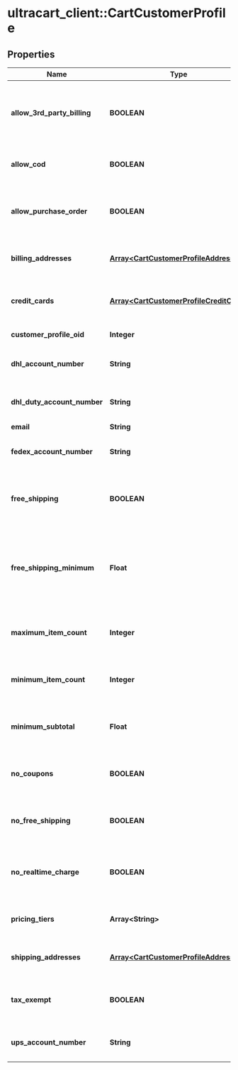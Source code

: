 # ultracart_client::CartCustomerProfile

## Properties
Name | Type | Description | Notes
------------ | ------------- | ------------- | -------------
**allow_3rd_party_billing** | **BOOLEAN** | True if profile is allowed to bill to their 3rd party shipping account | [optional] 
**allow_cod** | **BOOLEAN** | True if this profile is allowed to use a COD | [optional] 
**allow_purchase_order** | **BOOLEAN** | True if this profile is allowed to use a purchase order | [optional] 
**billing_addresses** | [**Array&lt;CartCustomerProfileAddress&gt;**](CartCustomerProfileAddress.md) | Billing addresses on file for this profile | [optional] 
**credit_cards** | [**Array&lt;CartCustomerProfileCreditCard&gt;**](CartCustomerProfileCreditCard.md) | Credit cards on file for this profile (masked) | [optional] 
**customer_profile_oid** | **Integer** | Unique identifier | [optional] 
**dhl_account_number** | **String** | DHL account number on file | [optional] 
**dhl_duty_account_number** | **String** | DHL duty account number on file | [optional] 
**email** | **String** | Email | [optional] 
**fedex_account_number** | **String** | FedEx account number on file | [optional] 
**free_shipping** | **BOOLEAN** | True if this profile always qualifies for free shipping | [optional] 
**free_shipping_minimum** | **Float** | The minimum aount that this profile has to purchase to qualify for free shipping | [optional] 
**maximum_item_count** | **Integer** | Maximum item count this profile can purchase | [optional] 
**minimum_item_count** | **Integer** | Minimum item count this profile must purchase | [optional] 
**minimum_subtotal** | **Float** | Minimum subtotal this profile must purchase | [optional] 
**no_coupons** | **BOOLEAN** | True if this profile is prevented from using coupons | [optional] 
**no_free_shipping** | **BOOLEAN** | True if this profile is never given free shipping | [optional] 
**no_realtime_charge** | **BOOLEAN** | True if this customers orders are not charged in real-time | [optional] 
**pricing_tiers** | **Array&lt;String&gt;** | Pricing tier names this profile qualifies for | [optional] 
**shipping_addresses** | [**Array&lt;CartCustomerProfileAddress&gt;**](CartCustomerProfileAddress.md) | Shipping addresses on file for this profile | [optional] 
**tax_exempt** | **BOOLEAN** | True if this profile is exempt from sales tax | [optional] 
**ups_account_number** | **String** | UPS account number on file | [optional] 



